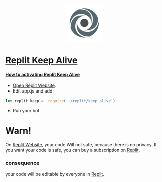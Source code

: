 <p align="center">
  <a href="https://replit.com"><img src="./img/replitlogo.png" width="120">
</p>

# Replit Keep Alive

#### How to activating Replit Keep Alive

- Open [Replit Website](replit.com).
- Edit app.js and add:
```js
let replit_keep =  require('./replit/keep_alive')
```
- Run your bot

# Warn!

On [Replit Website](replit.com), your code Will not safe, because there is no privacy. If you want your code is safe, you can buy a subscription on [Replit](replit.com).

### consequence

your code will be editable by everyone in [Replit](replit.com).

